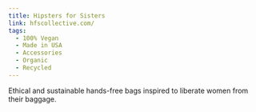 ```yaml
---
title: Hipsters for Sisters
link: hfscollective.com/
tags:
  - 100% Vegan
  - Made in USA
  - Accessories
  - Organic
  - Recycled
---
```

Ethical and sustainable hands-free bags inspired to liberate women from their baggage.